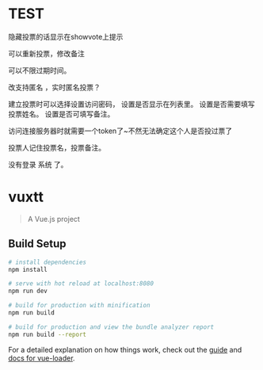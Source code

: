 # TEST
隐藏投票的话显示在showvote上提示

可以重新投票，修改备注

可以不限过期时间。


改支持匿名 ，实时匿名投票？

建立投票时可以选择设置访问密码，
设置是否显示在列表里。
设置是否需要填写投票姓名。
设置是否可填写备注。

访问连接服务器时就需要一个token了~不然无法确定这个人是否投过票了

投票人记住投票名，投票备注。

没有登录 系统 了。

# vuxtt

> A Vue.js project

## Build Setup

``` bash
# install dependencies
npm install

# serve with hot reload at localhost:8080
npm run dev

# build for production with minification
npm run build

# build for production and view the bundle analyzer report
npm run build --report
```

For a detailed explanation on how things work, check out the [guide](http://vuejs-templates.github.io/webpack/) and [docs for vue-loader](http://vuejs.github.io/vue-loader).
